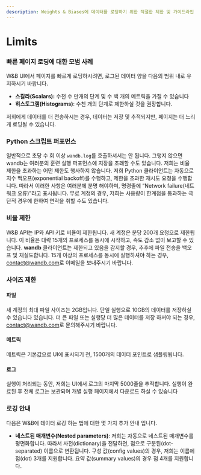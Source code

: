```yaml
---
description: Weights & Biases에 데이터를 로딩하기 위한 적절한 제한 및 가이드라인
---
```


# Limits

###  **빠른 페이지 로딩에 대한 모범 사례**

W&B UI에서 페이지를 빠르게 로딩하시려면, 로그된 데이터 양을 다음의 범위 내로 유지하시기 바랍니다.

* **스칼라\(Scalars\):** 수천 수 만개의 단계 및 수 백 개의 메트릭을 가질 수 있습니다
* **히스토그램\(Histograms\)**: 수천 개의 단계로 제한하실 것을 권장합니다.

저희에게 데이터를 더 전송하시는 경우, 데이터는 저장 및 추적되지만, 페이지는 더 느리게 로딩될 수 있습니다.

### **Python 스크립트 퍼포먼스** 

  일반적으로 초당 수 회 이상 `wandb.log`를 호출하셔서는 안 됩니다. 그렇지 않으면 wandb는 여러분의 훈련 실행 퍼포먼스에 지장을 초래할 수도 있습니다. 저희는 비율 제한을 초과하는 어떤 제한도 행사하지 않습니다. 저희 Python 클라이언트는 자동으로 지수 백오프\(exponential backoff\)를 수행하고, 제한을 초과한 재시도 요청을 수행합니다. 따라서 이러한 사항은 여러분께 분명 해야하며, 명령줄에 “Network failure\(네트워크 오류\)”라고 표시됩니다. 무료 계정의 경우, 저희는 사용량이 한계점을 통과하는 극단적 경우에 한하여 연락을 취할 수도 있습니다.

###  **비율 제한**

 W&B API는 IP와 API 키로 비율이 제한됩니다. 새 계정은 분당 200개 요청으로 제한됩니다. 이 비율은 대략 15개의 프로세스를 동시에 시작하고, 속도 감소 없이 보고할 수 있습니다. **wandb** 클라이언트는 제한되고 있음을 감지할 경우, 추후에 파일 전송을 백오프 및 재실도합니다. 15개 이상의 프로세스를 동시에 실행하셔야 하는 경우, [contact@wandb.com](mailto:contact@wandb.com)로 이메일을 보내주시기 바랍니다.  


###  **사이즈 제한**

####  **파일**

 새 계정의 최대 파일 사이즈는 2GB입니다. 단일 실행으로 10GB의 데이터를 저장하실 수 있습니다 있습니다. 더 큰 파일 또는 실행당 더 많은 데이터를 저장 하셔야 되는 경우, [contact@wandb.com](mailto:contact@wandb.com)로 문의해주시기 바랍니다.

#### **메트릭**

메트릭은 기본값으로 UI에 표시되기 전, 1500개의 데이터 포인트로 샘플링됩니다.

####  **로그**

실행이 처리되는 동안, 저희는 UI에서 로그의 마지막 5000줄을 추적합니다. 실행이 완료된 후 전체 로그는 보관되며 개별 실행 페이지에서 다운로드 하실 수 있습니다

### **로깅 안내**

다음은 W&B에 데이터 로깅 하는 법에 대한 몇 가지 추가 안내 입니다.

* **네스트된 매개변수\(Nested parameters\)**: 저희는 자동으로 네스트된 매개변수를 평면화합니다. 따라서 사전\(dictionary\)을 전달하면, 점으로 구분된\(dot-separated\) 이름으로 변환됩니다. 구성 값\(config values\)의 경우, 저희는 이름에 점\(dot\) 3개를 지원합니다. 요약 값\(summary values\)의 경우 점 4개를 지원합니다.

